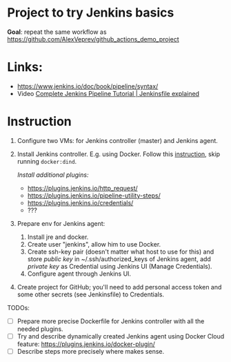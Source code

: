 # Project to try Jenkins basics

**Goal**: repeat the same workflow as https://github.com/AlexVeprev/github_actions_demo_project

# Links:

- https://www.jenkins.io/doc/book/pipeline/syntax/
- Video [Complete Jenkins Pipeline Tutorial | Jenkinsfile explained](https://www.youtube.com/watch?v=7KCS70sCoK0)

# Instruction

1. Configure two VMs: for Jenkins controller (master) and Jenkins agent.

2. Install Jenkins controller. E.g. using Docker. Follow this [instruction](https://www.jenkins.io/doc/book/installing/docker/), skip running `docker:dind`.

   _Install additional plugins:_
     - https://plugins.jenkins.io/http_request/
     - https://plugins.jenkins.io/pipeline-utility-steps/
     - https://plugins.jenkins.io/credentials/
     - ???

3. Prepare env for Jenkins agent:
   1. Install jre and docker.
   2. Create user "jenkins", allow him to use Docker.
   3. Create ssh-key pair (doesn't matter what host to use for this) and store _public key_ in ~/.ssh/authorized_keys of Jenkins agent, add _private key_ as Credential using Jenkins UI (Manage Credentials).
   4. Configure agent through Jenkins UI.

4. Create project for GitHub; you'll need to add personal access token and some other secrets (see Jenkinsfile) to Credentials.

TODOs: 
- [ ] Prepare more precise Dockerfile for Jenkins controller with all the needed plugins.
- [ ] Try and describe dynamically created Jenkins agent using Docker Cloud feature: https://plugins.jenkins.io/docker-plugin/
- [ ] Describe steps more precisely where makes sense.

